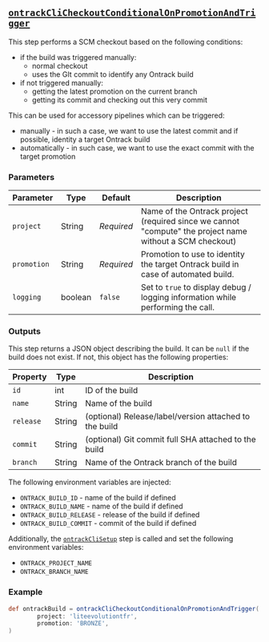 ## [`ontrackCliCheckoutConditionalOnPromotionAndTrigger`](ontrackCliCheckoutConditionalOnPromotionAndTrigger.groovy)

This step performs a SCM checkout based on the following conditions:

* if the build was triggered manually:
  * normal checkout
  * uses the GIt commit to identify any Ontrack build
* if not triggered manually:
  * getting the latest promotion on the current branch
  * getting its commit and checking out this very commit

This can be used for accessory pipelines which can be triggered:

* manually - in such a case, we want to use the latest commit and if possible, identity a target Ontrack build
* automatically - in such case, we want to use the exact commit with the target promotion

### Parameters

| Parameter   | Type    | Default                                              | Description                                                                                              |
|-------------|---------|------------------------------------------------------|----------------------------------------------------------------------------------------------------------|
| `project`   | String  | _Required_                                           | Name of the Ontrack project (required since we cannot "compute" the project name without a SCM checkout) |
| `promotion` | String  | _Required_                                           | Promotion to use to identity the target Ontrack build in case of automated build.                        |
| `logging`   | boolean | `false`                                              | Set to `true` to display debug / logging information while performing the call.                          |

### Outputs

This step returns a JSON object describing the build. It can be `null` if the build does not exist. If not, this object has the following properties:

| Property  | Type   | Description                                            |
|-----------|--------|--------------------------------------------------------|
| `id`      | int    | ID of the build                                        |
| `name`    | String | Name of the build                                      |
| `release` | String | (optional) Release/label/version attached to the build |
| `commit`  | String | (optional) Git commit full SHA attached to the build   |
| `branch`  | String | Name of the Ontrack branch of the build                |

The following environment variables are injected:

* `ONTRACK_BUILD_ID` - name of the build if defined
* `ONTRACK_BUILD_NAME` - name of the build if defined
* `ONTRACK_BUILD_RELEASE` - release of the build if defined
* `ONTRACK_BUILD_COMMIT` - commit of the build if defined

Additionally, the [`ontrackCliSetup`](ontrackCliSetup.md) step is called and set the following environment variables:

* `ONTRACK_PROJECT_NAME`
* `ONTRACK_BRANCH_NAME`

### Example

```groovy
def ontrackBuild = ontrackCliCheckoutConditionalOnPromotionAndTrigger(
        project: 'liteevolutiontfr',
        promotion: 'BRONZE',
)
```
